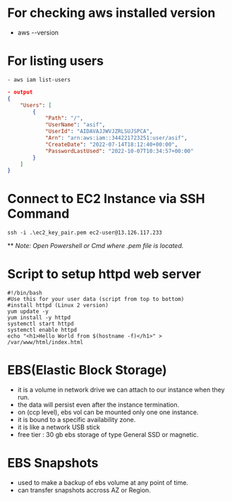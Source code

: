 # For checking aws installed version
- aws --version

# For listing users
```console
- aws iam list-users
```

```json
- output
{
    "Users": [
        {
            "Path": "/",
            "UserName": "asif",
            "UserId": "AIDAVAJJWVJZRLSUJSPCA",
            "Arn": "arn:aws:iam::344221723251:user/asif",
            "CreateDate": "2022-07-14T18:12:40+00:00",
            "PasswordLastUsed": "2022-10-07T10:34:57+00:00"
        }
    ]
}
```

# Connect to EC2 Instance via SSH Command

```console
ssh -i .\ec2_key_pair.pem ec2-user@13.126.117.233
```

** *Note: Open Powershell or Cmd where .pem file is located.*

# Script to setup httpd web server
    #!/bin/bash
    #Use this for your user data (script from top to bottom)
    #install httpd (Linux 2 version)
    yum update -y
    yum install -y httpd
    systemctl start httpd
    systemctl enable httpd
    echo "<h1>Hello World from $(hostname -f)</h1>" > /var/www/html/index.html


# EBS(Elastic Block Storage)
- it is a volume in network drive we can attach to our instance when they run.
- the data will persist even after the instance termination.
- on (ccp level), ebs vol can be mounted only one one instance.
- it is bound to a specific availability zone.
- it is like a network USB stick
- free tier : 30 gb ebs storage of type General SSD or magnetic.

# EBS Snapshots
- used to make a backup of ebs volume at any point of time.
- can transfer snapshots accross AZ or Region.
